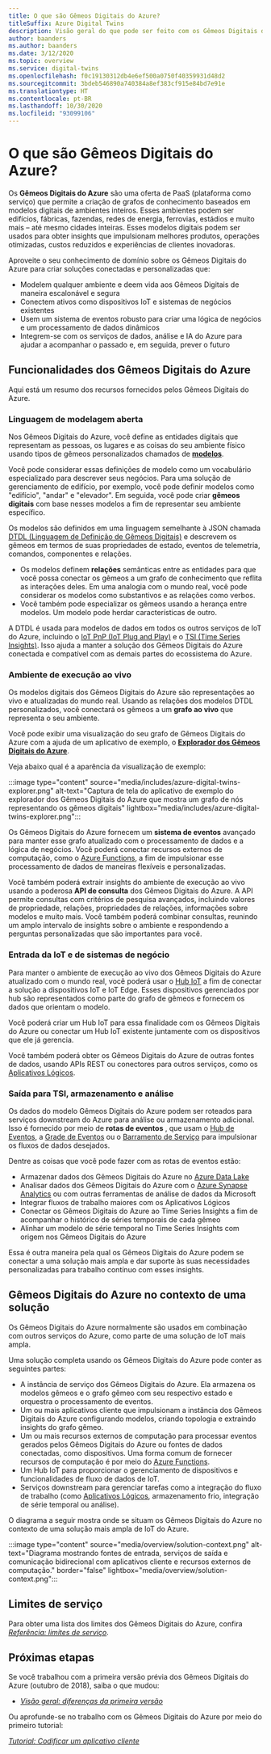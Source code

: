 ```yaml
---
title: O que são Gêmeos Digitais do Azure?
titleSuffix: Azure Digital Twins
description: Visão geral do que pode ser feito com os Gêmeos Digitais do Azure.
author: baanders
ms.author: baanders
ms.date: 3/12/2020
ms.topic: overview
ms.service: digital-twins
ms.openlocfilehash: f0c19130312db4e6ef500a0750f40359931d48d2
ms.sourcegitcommit: 3bdeb546890a740384a8ef383cf915e84bd7e91e
ms.translationtype: HT
ms.contentlocale: pt-BR
ms.lasthandoff: 10/30/2020
ms.locfileid: "93099106"
---
```

# <a name="what-is-azure-digital-twins"></a>O que são Gêmeos Digitais do Azure?

Os **Gêmeos Digitais do Azure** são uma oferta de PaaS (plataforma como serviço) que permite a criação de grafos de conhecimento baseados em modelos digitais de ambientes inteiros. Esses ambientes podem ser edifícios, fábricas, fazendas, redes de energia, ferrovias, estádios e muito mais – até mesmo cidades inteiras. Esses modelos digitais podem ser usados para obter insights que impulsionam melhores produtos, operações otimizadas, custos reduzidos e experiências de clientes inovadoras.

Aproveite o seu conhecimento de domínio sobre os Gêmeos Digitais do Azure para criar soluções conectadas e personalizadas que:
* Modelem qualquer ambiente e deem vida aos Gêmeos Digitais de maneira escalonável e segura
* Conectem ativos como dispositivos IoT e sistemas de negócios existentes
* Usem um sistema de eventos robusto para criar uma lógica de negócios e um processamento de dados dinâmicos
* Integrem-se com os serviços de dados, análise e IA do Azure para ajudar a acompanhar o passado e, em seguida, prever o futuro

## <a name="azure-digital-twins-capabilities"></a>Funcionalidades dos Gêmeos Digitais do Azure

Aqui está um resumo dos recursos fornecidos pelos Gêmeos Digitais do Azure.

### <a name="open-modeling-language"></a>Linguagem de modelagem aberta

Nos Gêmeos Digitais do Azure, você define as entidades digitais que representam as pessoas, os lugares e as coisas do seu ambiente físico usando tipos de gêmeos personalizados chamados de [**modelos**](concepts-models.md). 

Você pode considerar essas definições de modelo como um vocabulário especializado para descrever seus negócios. Para uma solução de gerenciamento de edifício, por exemplo, você pode definir modelos como "edifício", "andar" e "elevador". Em seguida, você pode criar **gêmeos digitais** com base nesses modelos a fim de representar seu ambiente específico.

Os modelos são definidos em uma linguagem semelhante à JSON chamada [DTDL (Linguagem de Definição de Gêmeos Digitais)](https://github.com/Azure/opendigitaltwins-dtdl/blob/master/DTDL/v2/dtdlv2.md) e descrevem os gêmeos em termos de suas propriedades de estado, eventos de telemetria, comandos, componentes e relações.
* Os modelos definem **relações** semânticas entre as entidades para que você possa conectar os gêmeos a um grafo de conhecimento que reflita as interações deles. Em uma analogia com o mundo real, você pode considerar os modelos como substantivos e as relações como verbos.
* Você também pode especializar os gêmeos usando a herança entre modelos. Um modelo pode herdar características de outro.

A DTDL é usada para modelos de dados em todos os outros serviços de IoT do Azure, incluindo o [IoT PnP (IoT Plug and Play)](../iot-pnp/overview-iot-plug-and-play.md) e o [TSI (Time Series Insights)](../time-series-insights/overview-what-is-tsi.md). Isso ajuda a manter a solução dos Gêmeos Digitais do Azure conectada e compatível com as demais partes do ecossistema do Azure.

### <a name="live-execution-environment"></a>Ambiente de execução ao vivo

Os modelos digitais dos Gêmeos Digitais do Azure são representações ao vivo e atualizadas do mundo real. Usando as relações dos modelos DTDL personalizados, você conectará os gêmeos a um **grafo ao vivo** que representa o seu ambiente.

Você pode exibir uma visualização do seu grafo de Gêmeos Digitais do Azure com a ajuda de um aplicativo de exemplo, o [**Explorador dos Gêmeos Digitais do Azure**](/samples/azure-samples/digital-twins-explorer/digital-twins-explorer/).

Veja abaixo qual é a aparência da visualização de exemplo:

:::image type="content" source="media/includes/azure-digital-twins-explorer.png" alt-text="Captura de tela do aplicativo de exemplo do explorador dos Gêmeos Digitais do Azure que mostra um grafo de nós representando os gêmeos digitais" lightbox="media/includes/azure-digital-twins-explorer.png":::

Os Gêmeos Digitais do Azure fornecem um **sistema de eventos** avançado para manter esse grafo atualizado com o processamento de dados e a lógica de negócios. Você poderá conectar recursos externos de computação, como o [Azure Functions](../azure-functions/functions-overview.md), a fim de impulsionar esse processamento de dados de maneiras flexíveis e personalizadas.

Você também poderá extrair insights do ambiente de execução ao vivo usando a poderosa **API de consulta** dos Gêmeos Digitais do Azure. A API permite consultas com critérios de pesquisa avançados, incluindo valores de propriedade, relações, propriedades de relações, informações sobre modelos e muito mais. Você também poderá combinar consultas, reunindo um amplo intervalo de insights sobre o ambiente e respondendo a perguntas personalizadas que são importantes para você.

### <a name="input-from-iot-and-business-systems"></a>Entrada da IoT e de sistemas de negócio

Para manter o ambiente de execução ao vivo dos Gêmeos Digitais do Azure atualizado com o mundo real, você poderá usar o [Hub IoT](../iot-hub/about-iot-hub.md) a fim de conectar a solução a dispositivos IoT e IoT Edge. Esses dispositivos gerenciados por hub são representados como parte do grafo de gêmeos e fornecem os dados que orientam o modelo.

Você poderá criar um Hub IoT para essa finalidade com os Gêmeos Digitais do Azure ou conectar um Hub IoT existente juntamente com os dispositivos que ele já gerencia.

Você também poderá obter os Gêmeos Digitais do Azure de outras fontes de dados, usando APIs REST ou conectores para outros serviços, como os [Aplicativos Lógicos](../logic-apps/logic-apps-overview.md).

### <a name="output-to-tsi-storage-and-analytics"></a>Saída para TSI, armazenamento e análise

Os dados do modelo Gêmeos Digitais do Azure podem ser roteados para serviços downstream do Azure para análise ou armazenamento adicional. Isso é fornecido por meio de **rotas de eventos** , que usam o [Hub de Eventos](../event-hubs/event-hubs-about.md), a [Grade de Eventos](../event-grid/overview.md) ou o [Barramento de Serviço](../service-bus-messaging/service-bus-messaging-overview.md) para impulsionar os fluxos de dados desejados.

Dentre as coisas que você pode fazer com as rotas de eventos estão:
* Armazenar dados dos Gêmeos Digitais do Azure no [Azure Data Lake](../storage/blobs/data-lake-storage-introduction.md)
* Analisar dados dos Gêmeos Digitais do Azure com o [Azure Synapse Analytics](../synapse-analytics/sql-data-warehouse/sql-data-warehouse-overview-what-is.md) ou com outras ferramentas de análise de dados da Microsoft
* Integrar fluxos de trabalho maiores com os Aplicativos Lógicos
* Conectar os Gêmeos Digitais do Azure ao Time Series Insights a fim de acompanhar o histórico de séries temporais de cada gêmeo
* Alinhar um modelo de série temporal no Time Series Insights com origem nos Gêmeos Digitais do Azure

Essa é outra maneira pela qual os Gêmeos Digitais do Azure podem se conectar a uma solução mais ampla e dar suporte às suas necessidades personalizadas para trabalho contínuo com esses insights.

## <a name="azure-digital-twins-in-a-solution-context"></a>Gêmeos Digitais do Azure no contexto de uma solução

Os Gêmeos Digitais do Azure normalmente são usados em combinação com outros serviços do Azure, como parte de uma solução de IoT mais ampla. 

Uma solução completa usando os Gêmeos Digitais do Azure pode conter as seguintes partes:
* A instância de serviço dos Gêmeos Digitais do Azure. Ela armazena os modelos gêmeos e o grafo gêmeo com seu respectivo estado e orquestra o processamento de eventos.
* Um ou mais aplicativos cliente que impulsionam a instância dos Gêmeos Digitais do Azure configurando modelos, criando topologia e extraindo insights do grafo gêmeo.
* Um ou mais recursos externos de computação para processar eventos gerados pelos Gêmeos Digitais do Azure ou fontes de dados conectadas, como dispositivos. Uma forma comum de fornecer recursos de computação é por meio do [Azure Functions](../azure-functions/functions-overview.md).
* Um Hub IoT para proporcionar o gerenciamento de dispositivos e funcionalidades de fluxo de dados de IoT.
* Serviços downstream para gerenciar tarefas como a integração do fluxo de trabalho (como [Aplicativos Lógicos](../logic-apps/logic-apps-overview.md), armazenamento frio, integração de série temporal ou análise).

O diagrama a seguir mostra onde se situam os Gêmeos Digitais do Azure no contexto de uma solução mais ampla de IoT do Azure.

:::image type="content" source="media/overview/solution-context.png" alt-text="Diagrama mostrando fontes de entrada, serviços de saída e comunicação bidirecional com aplicativos cliente e recursos externos de computação." border="false" lightbox="media/overview/solution-context.png":::

## <a name="service-limits"></a>Limites de serviço

Para obter uma lista dos limites dos Gêmeos Digitais do Azure, confira [*Referência: limites de serviço*](reference-service-limits.md).

## <a name="next-steps"></a>Próximas etapas

Se você trabalhou com a primeira versão prévia dos Gêmeos Digitais do Azure (outubro de 2018), saiba o que mudou:
* [*Visão geral: diferenças da primeira versão*](overview-differences.md)

Ou aprofunde-se no trabalho com os Gêmeos Digitais do Azure por meio do primeiro tutorial:

[*Tutorial: Codificar um aplicativo cliente*](tutorial-code.md)